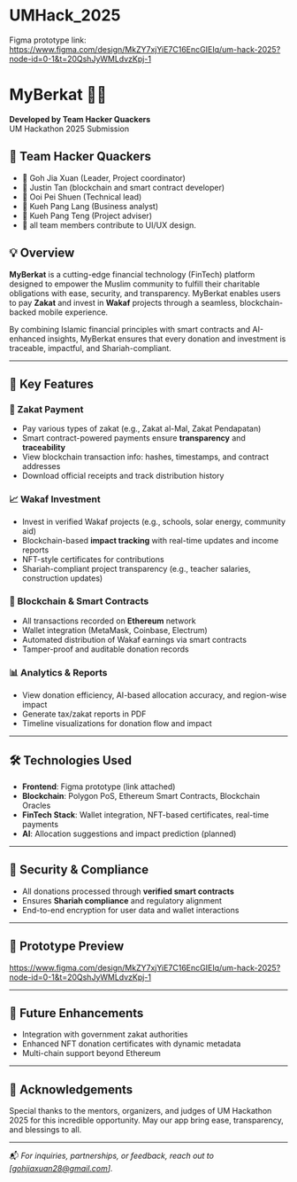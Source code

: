 # UMHack_2025

Figma prototype link: https://www.figma.com/design/MkZY7xjYiE7C16EncGIEIq/um-hack-2025?node-id=0-1&t=20QshJyWMLdvzKpj-1 

# MyBerkat 🕌💸

**Developed by Team Hacker Quackers**  
UM Hackathon 2025 Submission

## 🤝 Team Hacker Quackers 
- 🧠 Goh Jia Xuan (Leader, Project coordinator)
- 🧠 Justin Tan  (blockchain and smart contract developer)
- 🧠 Ooi Pei Shuen  (Technical lead)
- 🧠 Kueh Pang Lang (Business analyst)
- 🧠 Kueh Pang Teng (Project adviser)
- 🎨 all team members contribute to UI/UX design.

## 💡 Overview

**MyBerkat** is a cutting-edge financial technology (FinTech) platform designed to empower the Muslim community to fulfill their charitable obligations with ease, security, and transparency. MyBerkat enables users to pay **Zakat** and invest in **Wakaf** projects through a seamless, blockchain-backed mobile experience.

By combining Islamic financial principles with smart contracts and AI-enhanced insights, MyBerkat ensures that every donation and investment is traceable, impactful, and Shariah-compliant.

---

## 🌟 Key Features

### 🧾 Zakat Payment
- Pay various types of zakat (e.g., Zakat al-Mal, Zakat Pendapatan)
- Smart contract-powered payments ensure **transparency** and **traceability**
- View blockchain transaction info: hashes, timestamps, and contract addresses
- Download official receipts and track distribution history

### 📈 Wakaf Investment
- Invest in verified Wakaf projects (e.g., schools, solar energy, community aid)
- Blockchain-based **impact tracking** with real-time updates and income reports
- NFT-style certificates for contributions
- Shariah-compliant project transparency (e.g., teacher salaries, construction updates)

### 🔗 Blockchain & Smart Contracts
- All transactions recorded on **Ethereum** network
- Wallet integration (MetaMask, Coinbase, Electrum)
- Automated distribution of Wakaf earnings via smart contracts
- Tamper-proof and auditable donation records

### 📊 Analytics & Reports
- View donation efficiency, AI-based allocation accuracy, and region-wise impact
- Generate tax/zakat reports in PDF
- Timeline visualizations for donation flow and impact

---

## 🛠️ Technologies Used
- **Frontend**: Figma prototype (link attached)
- **Blockchain**: Polygon PoS, Ethereum Smart Contracts, Blockchain Oracles
- **FinTech Stack**: Wallet integration, NFT-based certificates, real-time payments
- **AI**: Allocation suggestions and impact prediction (planned)

---

## 🔐 Security & Compliance
- All donations processed through **verified smart contracts**
- Ensures **Shariah compliance** and regulatory alignment
- End-to-end encryption for user data and wallet interactions

---

## 📸 Prototype Preview

https://www.figma.com/design/MkZY7xjYiE7C16EncGIEIq/um-hack-2025?node-id=0-1&t=20QshJyWMLdvzKpj-1 

---

## 🧠 Future Enhancements
- Integration with government zakat authorities
- Enhanced NFT donation certificates with dynamic metadata
- Multi-chain support beyond Ethereum

---

## 🙏 Acknowledgements
Special thanks to the mentors, organizers, and judges of UM Hackathon 2025 for this incredible opportunity. May our app bring ease, transparency, and blessings to all.

---

📬 *For inquiries, partnerships, or feedback, reach out to [gohjiaxuan28@gmail.com].*
